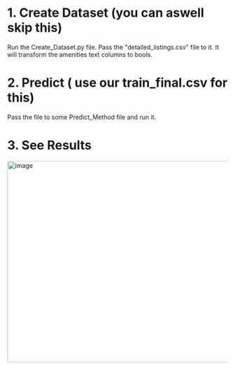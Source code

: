 # 1. Create Dataset (you can aswell skip this)

Run the Create_Dataset.py file. Pass the "detailed_listings.csv" file to it. It will transform the amenities text columns to bools.

# 2. Predict ( use our train_final.csv for this)

Pass the file to some Predict_Method file and run it.

# 3. See Results
<img width="818" height="461" alt="image" src="https://github.com/user-attachments/assets/d6ae1d17-4508-4efc-ba4a-0fc55ee5edc0" />
